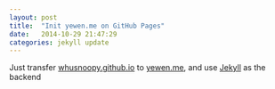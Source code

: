 ```yaml
---
layout: post
title:  "Init yewen.me on GitHub Pages"
date:   2014-10-29 21:47:29
categories: jekyll update
---
```


Just transfer [whusnoopy.github.io](http://whusnoopy.github.io) to [yewen.me](http://yewen.me), and use [Jekyll][jekyll] as the backend

[jekyll]:      http://jekyllrb.com
